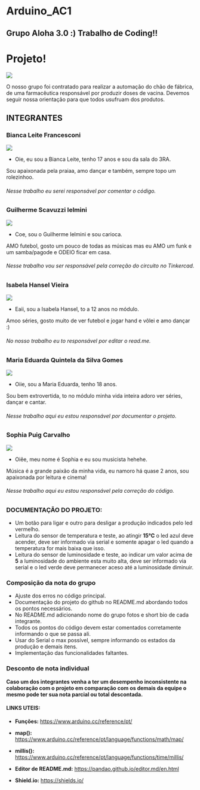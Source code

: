 # Arduino_AC1
## Grupo Aloha 3.0 :) Trabalho de Coding!!

# Projeto!

![](https://github.com/Leoruiz197/Arduino_AC1/blob/main/AC1.png)

O nosso grupo foi contratado para realizar a automação do chão de fábrica, de uma farmacêutica responsável por produzir doses de vacina.
Devemos seguir nossa orientação para que todos usufruam dos produtos.

## INTEGRANTES

### **Bianca Leite Francesconi**

![](https://github.com/Aloha3-0/Arduino_AC1/blob/main/bianca.jpeg)
  
* Oie, eu sou a Bianca Leite, tenho 17 anos e sou da sala do 3RA.

Sou apaixonada pela praiaa, amo dançar e também, sempre topo um rolezinhoo. 
###### Nesse trabalho eu serei responsável por comentar o código.



### **Guilherme Scavuzzi Ielmini**

![](https://github.com/Aloha3-0/Arduino_AC1/blob/main/guilherme.jpeg)

* Coe, sou o Guilherme Ielmini e sou carioca.

AMO futebol, gosto um pouco de todas as músicas mas eu AMO um funk e um samba/pagode e ODEIO ficar em casa. 
###### Nesse trabalho vou ser responsável pela correção do circuito no Tinkercad.



### **Isabela Hansel Vieira**

![](https://github.com/Aloha3-0/Arduino_AC1/blob/main/isabela.jpeg)

* Eaii, sou a Isabela Hansel, to a 12 anos no módulo.

Amoo séries, gosto muito de ver futebol e jogar hand e vôlei e amo dançar :) 
###### No nosso trabalho eu to responsável por editar o read.me. 



### **Maria Eduarda Quintela da Silva Gomes**

![](https://github.com/Aloha3-0/Arduino_AC1/blob/main/mariaeduarda.jpeg)

* Oiie, sou a Maria Eduarda, tenho 18 anos.

Sou bem extrovertida, to no módulo minha vida inteira adoro ver séries, dançar e cantar.
###### Nesse trabalho aqui eu estou responsável por documentar o projeto.



### **Sophia Puig Carvalho**

![](https://github.com/Aloha3-0/Arduino_AC1/blob/main/sophia.jpeg)

* Oiêe, meu nome é Sophia e eu sou musicista hehehe.

Música é a grande paixão da minha vida, eu namoro há quase 2 anos, sou apaixonada por leitura e cinema! 
###### Nesse trabalho aqui eu estou responsável pela correção do código.




### DOCUMENTAÇÃO DO PROJETO:

- Um botão para ligar e outro para desligar a produção indicados pelo led vermelho.
- Leitura do sensor de temperatura e teste, ao atingir **15℃** o led azul deve acender, deve ser informado via serial e somente apagar o led quando a temperatura for mais baixa que isso.
- Leitura do sensor de luminosidade e teste, ao indicar um valor acima de **5** a luminosidade do ambiente esta muito alta, deve ser informado via serial e o led verde deve permanecer aceso até a luminosidade diminuir.

### Composição da nota do grupo
- Ajuste dos erros no código principal.
- Documentação do projeto do github no README.md abordando todos os pontos necessários.
- No README.md adicionando nome do grupo fotos e short bio de cada integrante.
- Todos os pontos do código devem estar comentados corretamente informando o que se passa ali.
- Usar do Serial o max possível, sempre informando os estados da produção e demais itens.
- Implementação das funcionalidades faltantes.

### Desconto de nota individual

**Caso um dos integrantes venha a ter um desempenho inconsistente na colaboração com o projeto em comparação com os demais da equipe o mesmo pode ter sua nota parcial ou total descontada.**

#### LINKS UTEIS:

- **Funções:** https://www.arduino.cc/reference/pt/
- **map():** https://www.arduino.cc/reference/pt/language/functions/math/map/
- **millis():** https://www.arduino.cc/reference/pt/language/functions/time/millis/

- **Editor de README.md:** https://pandao.github.io/editor.md/en.html
- **Shield.io:** https://shields.io/
